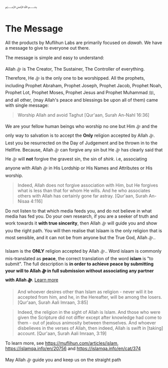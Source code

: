 ﷽

# The Message
All the products by Muflihun Labs are primarily focused on *dawah*. We have a message to give to everyone out there.

The message is simple and easy to understand:

Allah ﷻ is The Creator, The Sustainer, The Controller of everything. Therefore, He ﷻ is the only one to be worshipped. All the prophets, including Prophet Abraham, Prophet Joseph, Prophet Jacob, Prophet Noah, Prophet Lot, Prophet Moses, Prophet Jesus and Prophet Muhammad ﷺ, and all other, (may Allah's peace and blessings be upon all of them) came with single message:

 > Worship Allah and avoid Taghut [Qur'aan, Surah An-Nahl 16:36]

We are your fellow human beings who worship no one but Him ﷻ and the only way to salvation is to accept the **Only** religion accepted by Allah ﷻ. Lest you be resurrected on the Day of Judgement and be thrown in to the Hellfire. Because, Allah ﷻ can forgive any sin but He ﷻ has clearly said that He ﷻ will **not** forgive the gravest sin, the sin of *shirk*. i.e, associating anyone with Allah ﷻ in His Lordship or His Names and Attributes or His worship.

 > Indeed, Allah does not forgive association with Him, but He forgives what is less than that for whom He wills. And he who associates others with Allah has certainly gone far astray. [Qur'aan, Surah An-Nisaa 4:116]

Do not listen to that which media feeds you, and do not believe in what media has fed you. Do your own research, if you are a seeker of truth and work towards it **with true sincerity**, then Allah ﷻ will guide you and show you the right path. You will then realise that Islaam is the only religion that is most sensible, and it can not be from anyone but the True God, Allah ﷻ..

Islaam is the **ONLY** religion accepted by Allah ﷻ.. Word islaam is commonly mis-translated as __peace__, the correct translation of the word __islam__ is "to submit". The full description is **in order to achieve peace by submitting your will to Allah ﷻ in full submission without associating any partner with Allah ﷻ**. [Learn more](https://islamqa.info/en/10446)

> And whoever desires other than Islam as religion - never will it be accepted from him, and he, in the Hereafter, will be among the losers. [Qur'aan, Surah Aali Imraan, 3:85]

 > Indeed, the religion in the sight of Allah is Islam. And those who were given the Scripture did not differ except after knowledge had come to them - out of jealous animosity between themselves. And whoever disbelieves in the verses of Allah, then indeed, Allah is swift in [taking] account. [Qur'aan, Surah Aali Imraan, 3:19]

To learn more, see https://muflihun.com/articles/islam, https://islamqa.info/en/20756 and https://islamqa.info/en/cat/374

May Allah ﷻ guide you and keep us on the straight path 

